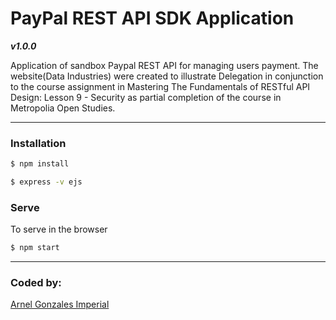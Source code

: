 # PayPal REST API SDK Application

***v1.0.0***

Application of sandbox Paypal REST API for managing users payment. The website(Data Industries) were created to illustrate Delegation in conjunction to the course assignment in Mastering The Fundamentals of RESTful API Design: Lesson 9 - Security as partial completion of the course in Metropolia Open Studies.

---

### Installation

```sh
$ npm install
```

```sh
$ express -v ejs
```

### Serve
To serve in the browser

```sh
$ npm start
```

---


### Coded by:
[Arnel Gonzales Imperial](https://arnelimperial.bitbucket.io/)
